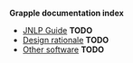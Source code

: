 __Grapple documentation index__

 * [JNLP Guide](jnlp_guide.md) **TODO**
 * [Design rationale](design.md) **TODO**
 * [Other software](other_software.md) **TODO**